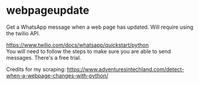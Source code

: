 # webpageupdate
Get a WhatsApp message when a web page has updated. Will require using the twilio API. 


https://www.twilio.com/docs/whatsapp/quickstart/python  
You will need to follow the steps to make sure you are able to send messages. There's a free trial.


Credits for my scraping: https://www.adventuresintechland.com/detect-when-a-webpage-changes-with-python/

